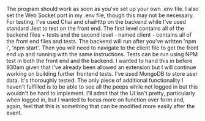 The program should work as soon as you've set up your own .env file. I also set the Web Socket port in my .env file, though this may not be necessary. For testing, I've used Chai and chaiHttp on the backend while I've used standard Jest to test on the front end. The first level contains all of the backend files + tests and the second level - named client - contains all of the front end files and tests. The backend will run after you've written 'npm i', 'npm start'. Then you will need to navigate to the client file to get the front end up and running with the same instructions. Tests can be run using NPM test in both the front end and the backend. I wanted to hand this in before 930am given that I've already been allowed an extension but I will continue working on building further frontend tests. I've used MongoDB to store user data. It's thoroughly tested. The only piece of additional functionality I haven't fulfilled is to be able to see all the peeps while not logged in but this wouldn't be hard to implement. I'll admit that the UI isn't pretty, particularly when logged in, but I wanted to focus more on function over form and, again, feel that this is something that can be modified more easily after the event.
